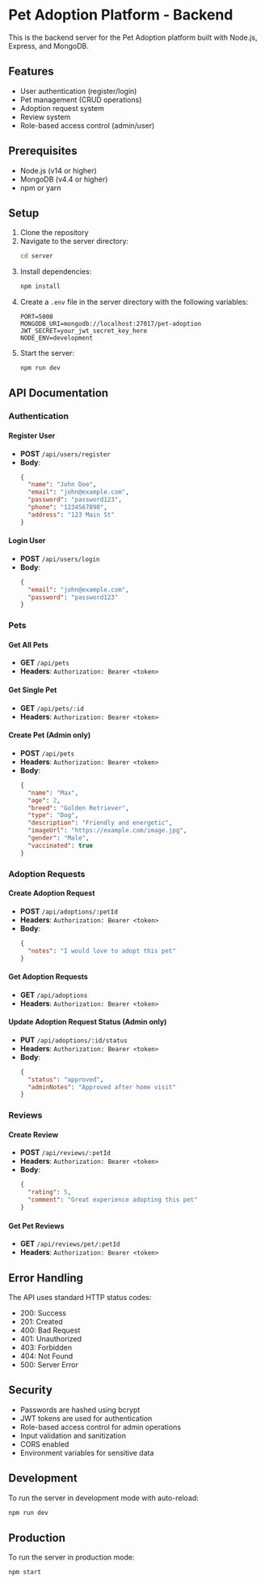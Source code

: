 # Pet Adoption Platform - Backend

This is the backend server for the Pet Adoption platform built with Node.js, Express, and MongoDB.

## Features

- User authentication (register/login)
- Pet management (CRUD operations)
- Adoption request system
- Review system
- Role-based access control (admin/user)

## Prerequisites

- Node.js (v14 or higher)
- MongoDB (v4.4 or higher)
- npm or yarn

## Setup

1. Clone the repository
2. Navigate to the server directory:
   ```bash
   cd server
   ```
3. Install dependencies:
   ```bash
   npm install
   ```
4. Create a `.env` file in the server directory with the following variables:
   ```
   PORT=5000
   MONGODB_URI=mongodb://localhost:27017/pet-adoption
   JWT_SECRET=your_jwt_secret_key_here
   NODE_ENV=development
   ```
5. Start the server:
   ```bash
   npm run dev
   ```

## API Documentation

### Authentication

#### Register User
- **POST** `/api/users/register`
- **Body**:
  ```json
  {
    "name": "John Doe",
    "email": "john@example.com",
    "password": "password123",
    "phone": "1234567890",
    "address": "123 Main St"
  }
  ```

#### Login User
- **POST** `/api/users/login`
- **Body**:
  ```json
  {
    "email": "john@example.com",
    "password": "password123"
  }
  ```

### Pets

#### Get All Pets
- **GET** `/api/pets`
- **Headers**: `Authorization: Bearer <token>`

#### Get Single Pet
- **GET** `/api/pets/:id`
- **Headers**: `Authorization: Bearer <token>`

#### Create Pet (Admin only)
- **POST** `/api/pets`
- **Headers**: `Authorization: Bearer <token>`
- **Body**:
  ```json
  {
    "name": "Max",
    "age": 2,
    "breed": "Golden Retriever",
    "type": "Dog",
    "description": "Friendly and energetic",
    "imageUrl": "https://example.com/image.jpg",
    "gender": "Male",
    "vaccinated": true
  }
  ```

### Adoption Requests

#### Create Adoption Request
- **POST** `/api/adoptions/:petId`
- **Headers**: `Authorization: Bearer <token>`
- **Body**:
  ```json
  {
    "notes": "I would love to adopt this pet"
  }
  ```

#### Get Adoption Requests
- **GET** `/api/adoptions`
- **Headers**: `Authorization: Bearer <token>`

#### Update Adoption Request Status (Admin only)
- **PUT** `/api/adoptions/:id/status`
- **Headers**: `Authorization: Bearer <token>`
- **Body**:
  ```json
  {
    "status": "approved",
    "adminNotes": "Approved after home visit"
  }
  ```

### Reviews

#### Create Review
- **POST** `/api/reviews/:petId`
- **Headers**: `Authorization: Bearer <token>`
- **Body**:
  ```json
  {
    "rating": 5,
    "comment": "Great experience adopting this pet"
  }
  ```

#### Get Pet Reviews
- **GET** `/api/reviews/pet/:petId`
- **Headers**: `Authorization: Bearer <token>`

## Error Handling

The API uses standard HTTP status codes:
- 200: Success
- 201: Created
- 400: Bad Request
- 401: Unauthorized
- 403: Forbidden
- 404: Not Found
- 500: Server Error

## Security

- Passwords are hashed using bcrypt
- JWT tokens are used for authentication
- Role-based access control for admin operations
- Input validation and sanitization
- CORS enabled
- Environment variables for sensitive data

## Development

To run the server in development mode with auto-reload:
```bash
npm run dev
```

## Production

To run the server in production mode:
```bash
npm start
``` 